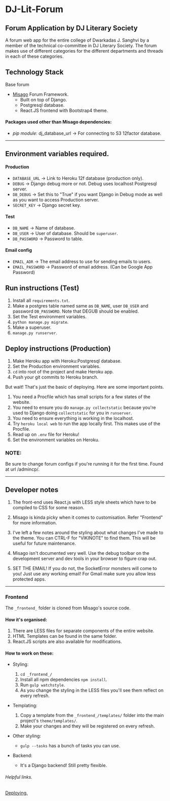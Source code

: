 DJ-Lit-Forum
============
Forum Application by DJ Literary Society
-----------------------------------------

A forum web app for the entire college of Dwarkadas J. Sanghvi by a member of the technical co-committee in DJ Literary Society. The forum makes use of different categories for the different departments and threads in each of these categories.

## Technology Stack

Base forum
- [Misago](https://misago-project.org) Forum Framework.
    - Built on top of Django.
    - Postgresql database.
    - React.JS frontend with Bootstrap4 theme.

#### Packages used other than Misago dependencies:
- *pip module*: dj_database_url -> For connecting to S3 12factor database.



_____

## Environment variables required.

#### Production
- `DATABASE_URL` -> Link to Heroku 12f database (production only).
- `DEBUG` -> Django debug more or not. Debug uses localhost Postgresql server.
- `DB_DEBUG` -> Set this to "True" if you want Django in Debug mode as well as you want to access Production server.
- `SECRET_KEY` -> Django secret key.

#### Test
- `DB_NAME` -> Name of database.
- `DB_USER` -> User of database. Should be `superuser`.
- `DB_PASSWORD` -> Password to table.

#### Email config
- `EMAIL_ADR` -> The email address to use for sending emails to users.
- `EMAIL_PASSWORD` -> Password of email address. (Can be Google App Password)



## Run instructions (Test)

1. Install all `requirements.txt`.
2. Make a postgres table named same as `DB_NAME`, user `DB_USER` and password `DB_PASSWORD`. Note that DEGUB should be enabled.
3. Set the Test environment variables.
3. `python manage.py migrate`.
4. Make a superuser.
5. `manage.py runserver`.

## Deploy instructions (Production)

1. Make Heroku app with Heroku:Postgresql database.
2. Set the Production environment variables.
3. `cd` into root of the project and make Heroku app.
4. Push your git commits to Heroku branch.

But wait! That's just the basic of deploying. Here are some important points.
1. You need a Procfile which has small scripts for a few states of the website.
2. You need to ensure you do `manage.py collectstatic` because you're used to Django doing `collectstatic` for you in `runserver`.
3. You need to ensure everything is working in the localhost.
4. Try `heroku local web` to run the app locally first. This makes use of the Procfile.
5. Read up on `.env` file for Heroku!
6. Set the environment variables on Heroku.

### NOTE:
Be sure to change forum configs if you're running it for the first time. Found at url /admincp/.



_____



## Developer notes

1. The front-end uses React.js with LESS style sheets which have to be compiled to CSS for some reason.

2. Misago is kinda picky when it comes to customisation. Refer "Frontend" for more information.

3. I've left a few notes around the styling about what changes I've made to the theme. You can CTRL-F for "VIKINOTE" to find them. This will be useful for future maintenance.

4. Misago isn't documented very well. Use the debug toolbar on the development server and dev tools in your browser to figure crap out.

5. SET THE EMAIL! If you do not, the SocketError monsters will come to you! Just use any working email! For Gmail make sure you allow less protected apps.


_____



### Frontend

The `_frontend_` folder is cloned from Misago's source code. 

#### How it's organised:

1. There are LESS files for separate components of the entire website.
2. HTML Templates can be found in the same folder.
3. React.JS scripts are also available for modifications.

#### How to work on these:

- Styling:
    1. `cd _frontend_/`
    2. Install all npm dependencies `npm install`.
    3. Run `gulp watchstyle`.
    4. As you change the styling in the LESS files you'll see them reflect on every refresh.

- Templating:
    1. Copy a template from the `_frontend_/templates/` folder into the main project's `theme/templates/`.
    2. Make your changes and they will be registered on every refresh.

- Other styling:
    + `gulp --tasks` has a bunch of tasks you can use.

- Backend:
    + It's a Django backend! Still pretty flexible.



###### Helpful links.
[Deploying.](https://simpleisbetterthancomplex.com/tutorial/2016/08/09/how-to-deploy-django-applications-on-heroku.html)

